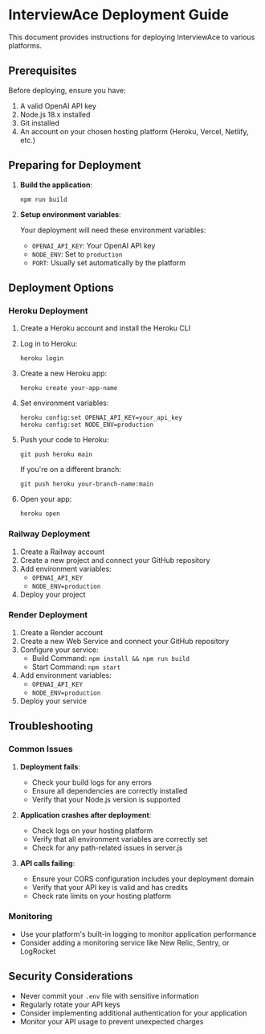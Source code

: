 # InterviewAce Deployment Guide

This document provides instructions for deploying InterviewAce to various platforms.

## Prerequisites

Before deploying, ensure you have:

1. A valid OpenAI API key
2. Node.js 18.x installed
3. Git installed
4. An account on your chosen hosting platform (Heroku, Vercel, Netlify, etc.)

## Preparing for Deployment

1. **Build the application**:
   ```
   npm run build
   ```

2. **Setup environment variables**:
   
   Your deployment will need these environment variables:
   - `OPENAI_API_KEY`: Your OpenAI API key
   - `NODE_ENV`: Set to `production`
   - `PORT`: Usually set automatically by the platform

## Deployment Options

### Heroku Deployment

1. Create a Heroku account and install the Heroku CLI
2. Log in to Heroku:
   ```
   heroku login
   ```

3. Create a new Heroku app:
   ```
   heroku create your-app-name
   ```

4. Set environment variables:
   ```
   heroku config:set OPENAI_API_KEY=your_api_key
   heroku config:set NODE_ENV=production
   ```

5. Push your code to Heroku:
   ```
   git push heroku main
   ```
   
   If you're on a different branch:
   ```
   git push heroku your-branch-name:main
   ```

6. Open your app:
   ```
   heroku open
   ```

### Railway Deployment

1. Create a Railway account
2. Create a new project and connect your GitHub repository
3. Add environment variables:
   - `OPENAI_API_KEY`
   - `NODE_ENV=production`
4. Deploy your project

### Render Deployment

1. Create a Render account
2. Create a new Web Service and connect your GitHub repository
3. Configure your service:
   - Build Command: `npm install && npm run build`
   - Start Command: `npm start`
4. Add environment variables:
   - `OPENAI_API_KEY`
   - `NODE_ENV=production`
5. Deploy your service

## Troubleshooting

### Common Issues

1. **Deployment fails**:
   - Check your build logs for any errors
   - Ensure all dependencies are correctly installed
   - Verify that your Node.js version is supported

2. **Application crashes after deployment**:
   - Check logs on your hosting platform
   - Verify that all environment variables are correctly set
   - Check for any path-related issues in server.js

3. **API calls failing**:
   - Ensure your CORS configuration includes your deployment domain
   - Verify that your API key is valid and has credits
   - Check rate limits on your hosting platform

### Monitoring

- Use your platform's built-in logging to monitor application performance
- Consider adding a monitoring service like New Relic, Sentry, or LogRocket

## Security Considerations

- Never commit your `.env` file with sensitive information
- Regularly rotate your API keys
- Consider implementing additional authentication for your application
- Monitor your API usage to prevent unexpected charges 
